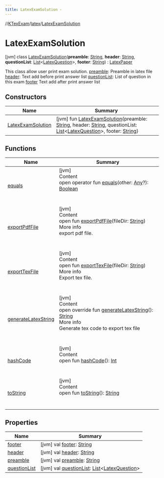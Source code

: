 ```yaml
---
title: LatexExamSolution -
---
```

//[KTexExam](../../index.md)/[latex](../index.md)/[LatexExamSolution](index.md)



# LatexExamSolution  
 [jvm] class [LatexExamSolution](index.md)(**preamble**: [String](https://kotlinlang.org/api/latest/jvm/stdlib/kotlin/-string/index.html), **header**: [String](https://kotlinlang.org/api/latest/jvm/stdlib/kotlin/-string/index.html), **questionList**: [List](https://kotlinlang.org/api/latest/jvm/stdlib/kotlin.collections/-list/index.html)<[LatexQuestion](../-latex-question/index.md)>, **footer**: [String](https://kotlinlang.org/api/latest/jvm/stdlib/kotlin/-string/index.html)) : [LatexPaper](../-latex-paper/index.md)

This class allow user print exam solution. [preamble](preamble.md): Preamble in latex file [header](header.md): Text add before print answer list [questionList](question-list.md): List of question in this exam [footer](footer.md) Text add after print answer list

   


## Constructors  
  
|  Name|  Summary| 
|---|---|
| <a name="latex/LatexExamSolution/LatexExamSolution/#kotlin.String#kotlin.String#kotlin.collections.List[latex.LatexQuestion]#kotlin.String/PointingToDeclaration/"></a>[LatexExamSolution](-latex-exam-solution.md)| <a name="latex/LatexExamSolution/LatexExamSolution/#kotlin.String#kotlin.String#kotlin.collections.List[latex.LatexQuestion]#kotlin.String/PointingToDeclaration/"></a> [jvm] fun [LatexExamSolution](-latex-exam-solution.md)(preamble: [String](https://kotlinlang.org/api/latest/jvm/stdlib/kotlin/-string/index.html), header: [String](https://kotlinlang.org/api/latest/jvm/stdlib/kotlin/-string/index.html), questionList: [List](https://kotlinlang.org/api/latest/jvm/stdlib/kotlin.collections/-list/index.html)<[LatexQuestion](../-latex-question/index.md)>, footer: [String](https://kotlinlang.org/api/latest/jvm/stdlib/kotlin/-string/index.html))   <br>


## Functions  
  
|  Name|  Summary| 
|---|---|
| <a name="kotlin/Any/equals/#kotlin.Any?/PointingToDeclaration/"></a>[equals](../-latex-question/-companion/index.md#%5Bkotlin%2FAny%2Fequals%2F%23kotlin.Any%3F%2FPointingToDeclaration%2F%5D%2FFunctions%2F-1181323363)| <a name="kotlin/Any/equals/#kotlin.Any?/PointingToDeclaration/"></a>[jvm]  <br>Content  <br>open operator fun [equals](../-latex-question/-companion/index.md#%5Bkotlin%2FAny%2Fequals%2F%23kotlin.Any%3F%2FPointingToDeclaration%2F%5D%2FFunctions%2F-1181323363)(other: [Any](https://kotlinlang.org/api/latest/jvm/stdlib/kotlin/-any/index.html)?): [Boolean](https://kotlinlang.org/api/latest/jvm/stdlib/kotlin/-boolean/index.html)  <br><br><br>
| <a name="latex/LatexPaper/exportPdfFile/#kotlin.String/PointingToDeclaration/"></a>[exportPdfFile](../-latex-paper/export-pdf-file.md)| <a name="latex/LatexPaper/exportPdfFile/#kotlin.String/PointingToDeclaration/"></a>[jvm]  <br>Content  <br>open fun [exportPdfFile](../-latex-paper/export-pdf-file.md)(fileDir: [String](https://kotlinlang.org/api/latest/jvm/stdlib/kotlin/-string/index.html))  <br>More info  <br>export pdf file.  <br><br><br>
| <a name="latex/LatexPaper/exportTexFile/#kotlin.String/PointingToDeclaration/"></a>[exportTexFile](../-latex-paper/export-tex-file.md)| <a name="latex/LatexPaper/exportTexFile/#kotlin.String/PointingToDeclaration/"></a>[jvm]  <br>Content  <br>open fun [exportTexFile](../-latex-paper/export-tex-file.md)(fileDir: [String](https://kotlinlang.org/api/latest/jvm/stdlib/kotlin/-string/index.html))  <br>More info  <br>Export tex file.  <br><br><br>
| <a name="latex/LatexExamSolution/generateLatexString/#/PointingToDeclaration/"></a>[generateLatexString](generate-latex-string.md)| <a name="latex/LatexExamSolution/generateLatexString/#/PointingToDeclaration/"></a>[jvm]  <br>Content  <br>open override fun [generateLatexString](generate-latex-string.md)(): [String](https://kotlinlang.org/api/latest/jvm/stdlib/kotlin/-string/index.html)  <br>More info  <br>Generate tex code to export tex file  <br><br><br>
| <a name="kotlin/Any/hashCode/#/PointingToDeclaration/"></a>[hashCode](../-latex-question/-companion/index.md#%5Bkotlin%2FAny%2FhashCode%2F%23%2FPointingToDeclaration%2F%5D%2FFunctions%2F-1181323363)| <a name="kotlin/Any/hashCode/#/PointingToDeclaration/"></a>[jvm]  <br>Content  <br>open fun [hashCode](../-latex-question/-companion/index.md#%5Bkotlin%2FAny%2FhashCode%2F%23%2FPointingToDeclaration%2F%5D%2FFunctions%2F-1181323363)(): [Int](https://kotlinlang.org/api/latest/jvm/stdlib/kotlin/-int/index.html)  <br><br><br>
| <a name="kotlin/Any/toString/#/PointingToDeclaration/"></a>[toString](../-latex-question/-companion/index.md#%5Bkotlin%2FAny%2FtoString%2F%23%2FPointingToDeclaration%2F%5D%2FFunctions%2F-1181323363)| <a name="kotlin/Any/toString/#/PointingToDeclaration/"></a>[jvm]  <br>Content  <br>open fun [toString](../-latex-question/-companion/index.md#%5Bkotlin%2FAny%2FtoString%2F%23%2FPointingToDeclaration%2F%5D%2FFunctions%2F-1181323363)(): [String](https://kotlinlang.org/api/latest/jvm/stdlib/kotlin/-string/index.html)  <br><br><br>


## Properties  
  
|  Name|  Summary| 
|---|---|
| <a name="latex/LatexExamSolution/footer/#/PointingToDeclaration/"></a>[footer](footer.md)| <a name="latex/LatexExamSolution/footer/#/PointingToDeclaration/"></a> [jvm] val [footer](footer.md): [String](https://kotlinlang.org/api/latest/jvm/stdlib/kotlin/-string/index.html)   <br>
| <a name="latex/LatexExamSolution/header/#/PointingToDeclaration/"></a>[header](header.md)| <a name="latex/LatexExamSolution/header/#/PointingToDeclaration/"></a> [jvm] val [header](header.md): [String](https://kotlinlang.org/api/latest/jvm/stdlib/kotlin/-string/index.html)   <br>
| <a name="latex/LatexExamSolution/preamble/#/PointingToDeclaration/"></a>[preamble](preamble.md)| <a name="latex/LatexExamSolution/preamble/#/PointingToDeclaration/"></a> [jvm] val [preamble](preamble.md): [String](https://kotlinlang.org/api/latest/jvm/stdlib/kotlin/-string/index.html)   <br>
| <a name="latex/LatexExamSolution/questionList/#/PointingToDeclaration/"></a>[questionList](question-list.md)| <a name="latex/LatexExamSolution/questionList/#/PointingToDeclaration/"></a> [jvm] val [questionList](question-list.md): [List](https://kotlinlang.org/api/latest/jvm/stdlib/kotlin.collections/-list/index.html)<[LatexQuestion](../-latex-question/index.md)>   <br>

